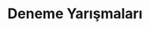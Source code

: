 ---
layout: category
headline: "Deneme Yarışmaları"
subline: "Bu sayfada ülkemizde düzenlenen <strong>deneme yarışması</strong>, kayıtları bulunmaktadır. Bu <strong>deneme
    yarışmalarının</strong> bazılarında <strong>para ödülü</strong> bulunmaktadır. Aşağıda gösterilen <strong>deneme
    yarışmaları 2019</strong> ve 2020 yılında yapılacak olan yarışmaları göstermektedir."
title: "Deneme Yarışmaları"
key: "deneme yarışması"
description: "Deneme yarışması, Deneme yarışmaları 2020, Deneme yarışması duyuruları"
permalink: "deneme-yarismalari/"
---
